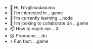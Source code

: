 - 👋 Hi, I’m @madaouma
- 👀 I’m interested in ...game
- 🌱 I’m currently learning ...node
- 💞️ I’m looking to collaborate on ...game
- 📫 How to reach me ...X
- 😄 Pronouns: ...du
- ⚡ Fun fact: ...game

<!---
madaouma/madaouma is a ✨ special ✨ repository because its `README.md` (this file) appears on your GitHub profile.
You can click the Preview link to take a look at your changes.
--->
